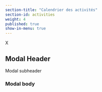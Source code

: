 ```yaml
---
section-title: "Calendrier des activités"
section-id: activities
weight: 4
published: true
show-in-menu: true
---
```


<div id='calendar'></div>


<div id="eventModal" class="modal">
    <div class="modal-content">
        <span class="close">X</span>
        <div id="eventModalInfosContainer"> 
            <div class="modal-header">
                <h2>Modal Header</h2>
            </div>
            <div class="modal-subheader">
                Modal subheader
            </div>
            <div class="modal-body">
                <h3>Modal body</h3>
            </div>
        </div>
    </div>
</div>
